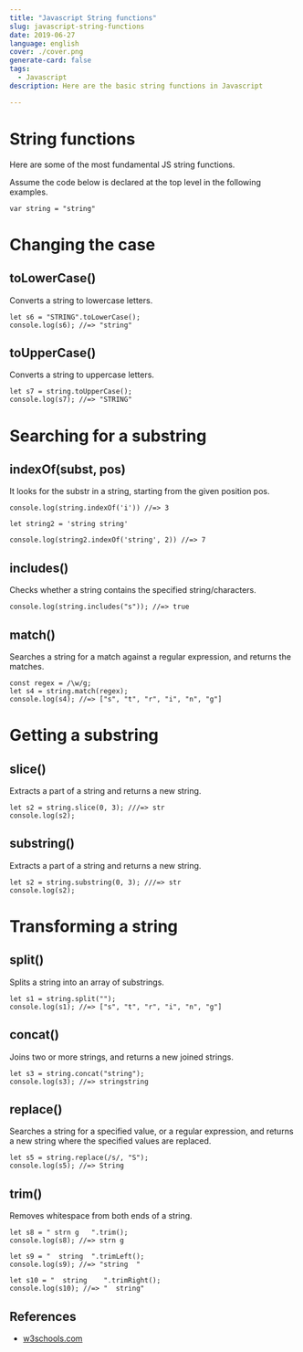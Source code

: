 ```yaml
---
title: "Javascript String functions"
slug: javascript-string-functions
date: 2019-06-27
language: english
cover: ./cover.png
generate-card: false
tags: 
  - Javascript
description: Here are the basic string functions in Javascript

---
```

# String functions

Here are some of the most fundamental JS string functions.

Assume the code below is declared at the top level in the following examples.

```JS
var string = "string"
```

# Changing the case

## toLowerCase()

Converts a string to lowercase letters.

```JS
let s6 = "STRING".toLowerCase();
console.log(s6); //=> "string"
```

## toUpperCase()

Converts a string to uppercase letters.

```JS
let s7 = string.toUpperCase();
console.log(s7); //=> "STRING"
```

# Searching for a substring

## indexOf(subst, pos)

It looks for the substr in a string, starting from the given position pos.

```JS
console.log(string.indexOf('i')) //=> 3

let string2 = 'string string'

console.log(string2.indexOf('string', 2)) //=> 7
```

## includes()

Checks whether a string contains the specified string/characters.

```JS
console.log(string.includes("s")); //=> true
```

## match()

Searches a string for a match against a regular expression, and returns the matches.

```JS
const regex = /\w/g;
let s4 = string.match(regex);
console.log(s4); //=> ["s", "t", "r", "i", "n", "g"]
```

# Getting a substring

## slice()

Extracts a part of a string and returns a new string.

```JS
let s2 = string.slice(0, 3); ///=> str
console.log(s2);
```

## substring()
Extracts a part of a string and returns a new string.

```JS
let s2 = string.substring(0, 3); ///=> str
console.log(s2);
```
# Transforming a string

## split()

Splits a string into an array of substrings.

```JS
let s1 = string.split("");
console.log(s1); //=> ["s", "t", "r", "i", "n", "g"]
```

## concat()

Joins two or more strings, and returns a new joined strings.

```JS
let s3 = string.concat("string");
console.log(s3); //=> stringstring
```

## replace()

Searches a string for a specified value, or a regular expression, and returns a new string where the specified values are replaced.

```JS
let s5 = string.replace(/s/, "S");
console.log(s5); //=> String
```

## trim()

Removes whitespace from both ends of a string.

```JS
let s8 = " strn g   ".trim();
console.log(s8); //=> strn g

let s9 = "  string  ".trimLeft();
console.log(s9); //=> "string  "

let s10 = "  string    ".trimRight();
console.log(s10); //=> "  string"
```

## References

- [w3schools.com](https://www.w3schools.com/jsref/jsref_obj_string.asp)
